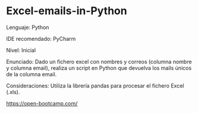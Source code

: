 # Excel-emails-in-Python

Lenguaje: Python

IDE recomendado: PyCharm

Nivel: Inicial

Enunciado: Dado un fichero excel con nombres y correos (columna nombre y columna email), realiza un script en Python que devuelva los mails únicos de la columna email.

Consideraciones: Utiliza la librería pandas para procesar el fichero Excel (.xls).

https://open-bootcamp.com/